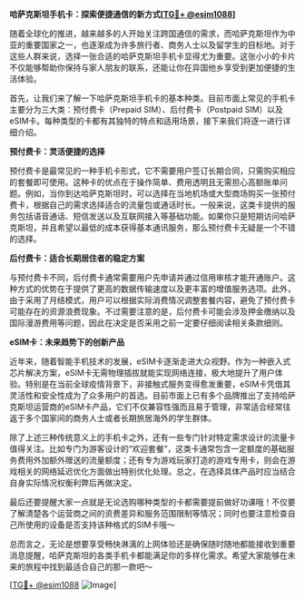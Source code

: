 **哈萨克斯坦手机卡：探索便捷通信的新方式[[TG💪+ @esim1088](https://t.me/s/esim1088)]**

随着全球化的推进，越来越多的人开始关注跨国通信的需求，而哈萨克斯坦作为中亚的重要国家之一，也逐渐成为许多旅行者、商务人士以及留学生的目标地。对于这些人群来说，选择一张合适的哈萨克斯坦手机卡显得尤为重要。这张小小的卡片不仅能够帮助你保持与家人朋友的联系，还能让你在异国他乡享受到更加便捷的生活体验。

首先，让我们来了解一下哈萨克斯坦手机卡的基本种类。目前市面上常见的手机卡主要分为三大类：预付费卡（Prepaid SIM）、后付费卡（Postpaid SIM）以及eSIM卡。每种类型的卡都有其独特的特点和适用场景，接下来我们将逐一进行详细介绍。

**预付费卡：灵活便捷的选择**

预付费卡是最常见的一种手机卡形式，它不需要用户签订长期合同，只需购买相应的套餐即可使用。这种卡的优点在于操作简单、费用透明且无需担心高额账单问题。例如，当你到达哈萨克斯坦时，可以选择在当地机场或大型商场购买一张预付费卡，根据自己的需求选择适合的流量包或通话时长。一般来说，这类卡提供的服务包括语音通话、短信发送以及互联网接入等基础功能。如果你只是短期访问哈萨克斯坦，并且希望以最低的成本获得基本通讯服务，那么预付费卡无疑是一个不错的选择。

**后付费卡：适合长期居住者的稳定方案**

与预付费卡不同，后付费卡通常需要用户先申请并通过信用审核才能开通账户。这种方式的优势在于提供了更高的数据传输速度以及更丰富的增值服务选项。此外，由于采用了月结模式，用户可以根据实际消费情况调整套餐内容，避免了预付费卡可能存在的资源浪费现象。不过需要注意的是，后付费卡可能会涉及押金缴纳以及国际漫游费用等问题，因此在决定是否采用之前一定要仔细阅读相关条款细则。

**eSIM卡：未来趋势下的创新产品**

近年来，随着智能手机技术的发展，eSIM卡逐渐走进大众视野。作为一种嵌入式芯片解决方案，eSIM卡无需物理插拔就能实现网络连接，极大地提升了用户体验。特别是在当前全球疫情背景下，非接触式服务变得愈发重要，eSIM卡凭借其灵活性和安全性成为了众多用户的首选。目前市面上已有多个品牌推出了支持哈萨克斯坦运营商的eSIM卡产品，它们不仅兼容性强而且易于管理，非常适合经常往返于多个国家间的商务人士或者长期旅居海外的学生群体。

除了上述三种传统意义上的手机卡之外，还有一些专门针对特定需求设计的流量卡值得关注。比如专门为游客设计的“欢迎套餐”，这类卡通常包含一定额度的基础服务费用外加额外赠送的流量额度；还有专为游戏玩家打造的游戏专用卡，则会在游戏相关的网络延迟优化方面做出特别优化处理。总之，在选择具体产品时应当结合自身实际情况权衡利弊后再做决定。

最后还要提醒大家一点就是无论选购哪种类型的卡都需要提前做好功课哦！不仅要了解清楚各个运营商之间的资费差异和服务范围限制等情况；同时也要注意检查自己所使用的设备是否支持该种格式的SIM卡哦～

总而言之，无论是想要享受畅快淋漓的上网体验还是确保随时随地都能接收到重要消息提醒，哈萨克斯坦的各类手机卡都能满足你的多样化需求。希望大家能够在未来的旅程中找到最适合自己的那一款吧～

[[TG💪+ @esim1088](https://t.me/s/esim1088) ![Image](https://i.postimg.cc/4NQfJmqS/Snipaste-2025-05-13-00-14-12.png)]